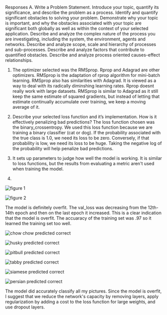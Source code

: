 Responses
A. Write a Problem Statement. Introduce your topic, quantify its significance, and describe the problem as a process. 
Identify and quantify significant obstacles to solving your problem. 
Demonstrate why your topic is important, and why the obstacles associated with your topic are significant both globally as well as within the context of your selected application.
Describe and analyze the complex nature of the process you are investigating, including the system, the environment, agents and networks. 
Describe and analyze scope, scale and hierarchy of processes and sub-processes. 
Describe and analyze factors that contribute to quantified obstacles.
Describe and analyze process oriented causes-effect relationships.



1. The optimizer selected was the RMSprop. Rprop and Adagrad are other optimizers. RMSprop is the adaptation of rprop algorithm for mini-batch learning. RMSprop also has similarities with Adagrad. It is viewed as a way to deal with its radically diminshing learning rates. Rprop doesnt really work with large datasets. RMSprop is similar to Adagrad as it still keep the same estimate of squared gradients, but instead of letting that estimate continually accumulate over training, we keep a moving average of it.  

2. Describe your selected loss function and it’s implementation. How is it effectively penalizing bad predictions? 
The loss function chosen was the binary_crossentropy. We used this loss function because we are training a binary classifier (cat or dog). If the probability associated with the true class is 1.0, we need its loss to be zero. Conversely, if that probability is low, we need its loss to be huge. Taking the negative log of the probability will help penalize bad predictions.  

3. It sets up parameters to judge how well the model is working. It is similar to loss functions, but the results from evaluating a metric aren't used when training the model.  

4. 

![figure 1](https://user-images.githubusercontent.com/67920437/88005422-633ddf00-cad7-11ea-8abe-f119d9a10925.png)

![figure 2](https://user-images.githubusercontent.com/67920437/88005424-646f0c00-cad7-11ea-97a9-c113a7d2f95f.png)

The model is definitely overfit. The val_loss was decreasing from the 12th-14th epoch and then on the last epoch it increased. This is a clear indication that the model is overfit. The accuaracy of the training set was .97 so it learned the training set too well. 

![chow chow](https://user-images.githubusercontent.com/67920437/88006327-5cb06700-cad9-11ea-8361-1b51cc8a447e.jpeg)
predicted correct

![husky](https://user-images.githubusercontent.com/67920437/88006332-62a64800-cad9-11ea-97ae-a35eeed0a0eb.jpeg)
predicted correct

![pitbull](https://user-images.githubusercontent.com/67920437/88006395-88335180-cad9-11ea-8e0c-530c3599e77a.jpeg)
predicted correct

![tabby](https://user-images.githubusercontent.com/67920437/88006400-89fd1500-cad9-11ea-8623-f5df8754587f.jpeg)
predicted correct

![siamese](https://user-images.githubusercontent.com/67920437/88006404-8b2e4200-cad9-11ea-8924-9a17fcba13a8.jpeg)
predicted correct

![persian](https://user-images.githubusercontent.com/67920437/88006406-8c5f6f00-cad9-11ea-94c8-5f6683f0f417.jpeg)
predicted correct

The model did accurately classify all my pictures. Since the model is overfit, I suggest that we reduce the network's capacity by removing layers, apply regularization by adding a cost to the loss function for large weights, and use dropout layers. 

